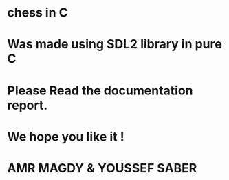 # chess in C
# Was made using SDL2 library in pure C 
# Please Read the documentation report.
# We hope you like it !
# AMR MAGDY & YOUSSEF SABER
